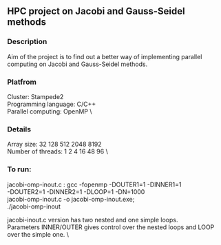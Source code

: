 ## HPC project on Jacobi and Gauss-Seidel methods
### Description
Aim of the project is to find out a better way of implementing parallel computing on Jacobi and Gauss-Seidel methods.

### Platfrom 
Cluster: Stampede2 \
Programming language: C/C++ \
Parallel computing: OpenMP \

### Details
Array size: 32 128 512 2048 8192 \
Number of threads: 1 2 4 16 48 96 \

### To run:
jacobi-omp-inout.c : gcc -fopenmp -DOUTER1=1 -DINNER1=1 \
                    -DOUTER2=1 -DINNER2=1 -DLOOP=1 -DN=1000 \
                    jacobi-omp-inout.c -o jacobi-omp-inout.exe; \
                    ./jacobi-omp-inout

jacobi-inout.c version has two nested and one simple loops. \
Parameters INNER/OUTER gives control over the nested loops and LOOP over the simple one. \
